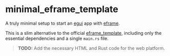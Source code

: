 # minimal_eframe_template

A truly minimal setup to start an [egui](https://github.com/emilk/egui/) app with [eframe](https://github.com/emilk/egui/tree/main/crates/eframe).

This is a slim alternative to the official [eframe_template](https://github.com/emilk/eframe_template), including only the essential dependencies and a single `main.rs` file.

> **TODO:** Add the necessary HTML and Rust code for the web platform.
